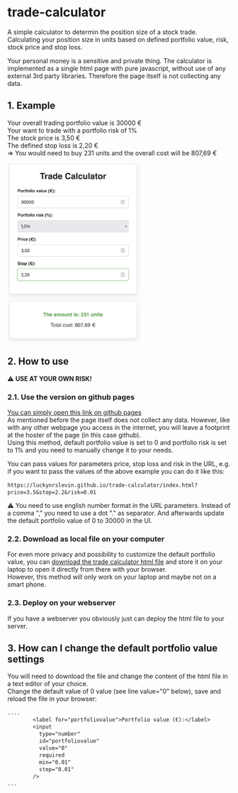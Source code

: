 # trade-calculator

A simple calculator to determin the position size of a stock trade. Calculating your position size in units based on defined portfolio value, risk, stock price and stop loss.

Your personal money is a sensitive and private thing. The calculator is implemented as a single html page with pure javascript, without use of any external 3rd party libraries. Therefore the page itself is not collecting any data.

## 1. Example
Your overall trading portfolio value is 30000 €  
Your want to trade with a portfolio risk of 1%  
The stock price is 3,50 €  
The defined stop loss is 2,20 €  
=> You would need to buy 231 units and the overall cost will be 807,69 €  

<img src="https://github.com/luckynrslevin/trade-calculator/blob/main/screenshot-example.jpg?raw=true" alt="drawing" width="300"/>


## 2. How to use

⚠️ __USE AT YOUR OWN RISK!__

### 2.1. Use the version on github pages

[You can simply open this link on github pages](https://luckynrslevin.github.io/trade-calculator/index.html)  
As mentioned before the page itself does not collect any data. However, like with any other webpage you access in the internet, you will leave a footprint at the hoster of the page (in this case github).   
Using this method, default portfolio value is set to 0 and portfolio risk is set to 1% and you need to manually change it to your needs.  

You can pass values for parameters price, stop loss and risk in the URL, e.g. if you want to pass the values of the above example you can do it like this:   
```
https://luckynrslevin.github.io/trade-calculator/index.html?price=3.5&stop=2.2&risk=0.01
```
⚠️ You need to use english number format in the URL parameters. Instead of a comma "," you need to use a dot "." as separator. 
And afterwards update the default portfolio value of 0 to 30000 in the UI.

### 2.2. Download as local file on your computer
For even more privacy and possibility to customize the default portfolio value, you can <a id="raw-url" href="https://raw.githubusercontent.com/luckynrslevin/trade-calculator/main/index.html">download the trade calculator html file</a> and  store it on your laptop to open it directly from there with your browser.  
However, this method will only work on your laptop and maybe not on a smart phone.

### 2.3. Deploy on your webserver
If you have a webserver you obviously just can deploy the html file to your server.

## 3. How can I change the default portfolio value settings
You will need to download the file and change the content of the html file in a text editor of your choice.  
Change the default value of 0 value (see line value="0" below), save and reload the file in your browser:
```
....
        <label for="portfoliovalue">Portfolio value (€):</label>
        <input
          type="number"
          id="portfoliovalue"
          value="0"
          required
          min="0.01"
          step="0.01"
        />
...
```
